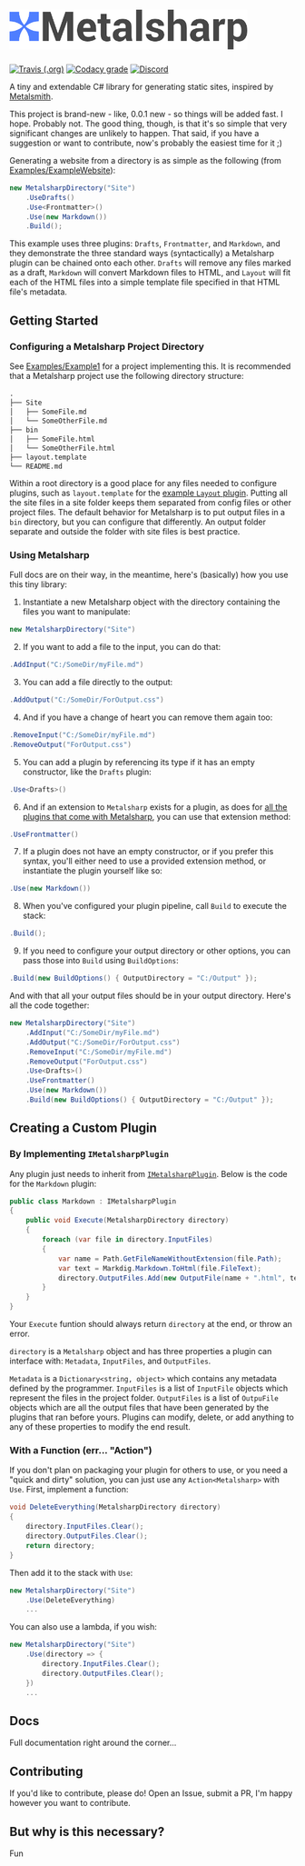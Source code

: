 <h1><img src="Metalsharp.png" height="70"/></h1>

[![Travis (.org)](https://img.shields.io/travis/IanWold/Metalsharp.svg?logo=travis&style=flat-square)](https://travis-ci.org/IanWold/Metalsharp)
[![Codacy grade](https://img.shields.io/codacy/grade/29c18f6bc08146e884e173ad1262cead.svg?style=flat-square)](https://app.codacy.com/project/IanWold/Metalsharp/dashboard) 
[![Discord](https://img.shields.io/discord/517023630224523274.svg?logo=discord&style=flat-square)](https://discord.gg/HrxyfFP)

A tiny and extendable C# library for generating static sites, inspired by [Metalsmith](http://www.metalsmith.io/).

This project is brand-new - like, 0.0.1 new - so things will be added fast. I hope. Probably not. The good thing, though, is that it's so simple that very significant changes are unlikely to happen. That said, if you have a suggestion or want to contribute, now's probably the easiest time for it ;)

Generating a website from a directory is as simple as the following (from [Examples/ExampleWebsite](https://github.com/IanWold/Metalsharp/tree/master/Examples/ExampleWebsite)):

```c#
new MetalsharpDirectory("Site")
    .UseDrafts()
    .Use<Frontmatter>()
    .Use(new Markdown())
    .Build();
```

This example uses three plugins: `Drafts`, `Frontmatter`, and `Markdown`, and they demonstrate the three standard ways (syntactically) a Metalsharp plugin can be chained onto each other. `Drafts` will remove any files marked as a draft, `Markdown` will convert Markdown files to HTML, and `Layout` will fit each of the HTML files into a simple template file specified in that HTML file's metadata.

## Getting Started

### Configuring a Metalsharp Project Directory

See [Examples/Example1](https://github.com/IanWold/Metalsharp/tree/master/Examples/ExampleWebsite) for a project implementing this. It is recommended that a Metalsharp project use the following directory structure:

```text
.
├── Site
│   ├── SomeFile.md
│   └── SomeOtherFile.md
├── bin
│   ├── SomeFile.html
│   └── SomeOtherFile.html
├── layout.template
└── README.md
```

Within a root directory is a good place for any files needed to configure plugins, such as `layout.template` for the [example `Layout` plugin](https://github.com/IanWold/Metalsharp/tree/master/Examples/ExamplePlugin). Putting all the site files in a site folder keeps them separated from config files or other project files. The default behavior for Metalsharp is to put output files in a `bin` directory, but you can configure that differently. An output folder separate and outside the folder with site files is best practice.

### Using Metalsharp

Full docs are on their way, in the meantime, here's (basically) how you use this tiny library:

1. Instantiate a new Metalsharp object with the directory containing the files you want to manipulate:

```c#
new MetalsharpDirectory("Site")
```

2. If you want to add a file to the input, you can do that:

```c#
.AddInput("C:/SomeDir/myFile.md")
```

3. You can add a file directly to the output:

```c#
.AddOutput("C:/SomeDir/ForOutput.css")
```

4. And if you have a change of heart you can remove them again too:

```c#
.RemoveInput("C:/SomeDir/myFile.md")
.RemoveOutput("ForOutput.css")
```

5. You can add a plugin by referencing its type if it has an empty constructor, like the `Drafts` plugin:

```c#
.Use<Drafts>()
```

6. And if an extension to `Metalsharp` exists for a plugin, as does for [all the plugins that come with Metalsharp](https://github.com/IanWold/Metalsharp/blob/master/Metalsharp/Plugins/MetalsharpExtensions.cs), you can use that extension method:

```c#
.UseFrontmatter()
```

7. If a plugin does not have an empty constructor, or if you prefer this syntax, you'll either need to use a provided extension method, or instantiate the plugin yourself like so:

```c#
.Use(new Markdown())
```

8. When you've configured your plugin pipeline, call `Build` to execute the stack:

```c#
.Build();
```

9. If you need to configure your output directory or other options, you can pass those into `Build` using `BuildOptions`:

```c#
.Build(new BuildOptions() { OutputDirectory = "C:/Output" });
```

And with that all your output files should be in your output directory. Here's all the code together:

```c#
new MetalsharpDirectory("Site")
	.AddInput("C:/SomeDir/myFile.md")
	.AddOutput("C:/SomeDir/ForOutput.css")
	.RemoveInput("C:/SomeDir/myFile.md")
	.RemoveOutput("ForOutput.css")
	.Use<Drafts>()
	.UseFrontmatter()
	.Use(new Markdown())
	.Build(new BuildOptions() { OutputDirectory = "C:/Output" });
```

## Creating a Custom Plugin

### By Implementing `IMetalsharpPlugin`

Any plugin just needs to inherit from [`IMetalsharpPlugin`](https://github.com/IanWold/Metalsharp/blob/master/Metalsharp/Interfaces/IMetalsharpPlugin.cs). Below is the code for the `Markdown` plugin:

```c#
public class Markdown : IMetalsharpPlugin
{
    public void Execute(MetalsharpDirectory directory)
    {
        foreach (var file in directory.InputFiles)
        {
            var name = Path.GetFileNameWithoutExtension(file.Path);
            var text = Markdig.Markdown.ToHtml(file.FileText);
            directory.OutputFiles.Add(new OutputFile(name + ".html", text) { Metadata = file.Metadata });
        }
    }
}
```

Your `Execute` funtion should always return `directory` at the end, or throw an error.

`directory` is a `Metalsharp` object and has three properties a plugin can interface with: `Metadata`, `InputFiles`, and `OutputFiles`.

`Metadata` is a `Dictionary<string, object>` which contains any metadata defined by the programmer. `InputFiles` is a list of `InputFile` objects which represent the files in the project folder. `OutputFiles` is a list of `OutpuFile` objects which are all the output files that have been generated by the plugins that ran before yours. Plugins can modify, delete, or add anything to any of these properties to modify the end result.

### With a Function (err... "Action")

If you don't plan on packaging your plugin for others to use, or you need a "quick and dirty" solution, you can just use any `Action<Metalsharp>` with `Use`. First, implement a function:

```c#
void DeleteEverything(MetalsharpDirectory directory)
{
	directory.InputFiles.Clear();
	directory.OutputFiles.Clear();
	return directory;
}
```

Then add it to the stack with `Use`:

```c#
new MetalsharpDirectory("Site")
	.Use(DeleteEverything)
	...
```

You can also use a lambda, if you wish:

```c#
new MetalsharpDirectory("Site")
	.Use(directory => {
		directory.InputFiles.Clear();
		directory.OutputFiles.Clear();
	})
	...
```

## Docs

Full documentation right around the corner...

## Contributing

If you'd like to contribute, please do! Open an Issue, submit a PR, I'm happy however you want to contribute.

## But why is this necessary?

Fun
